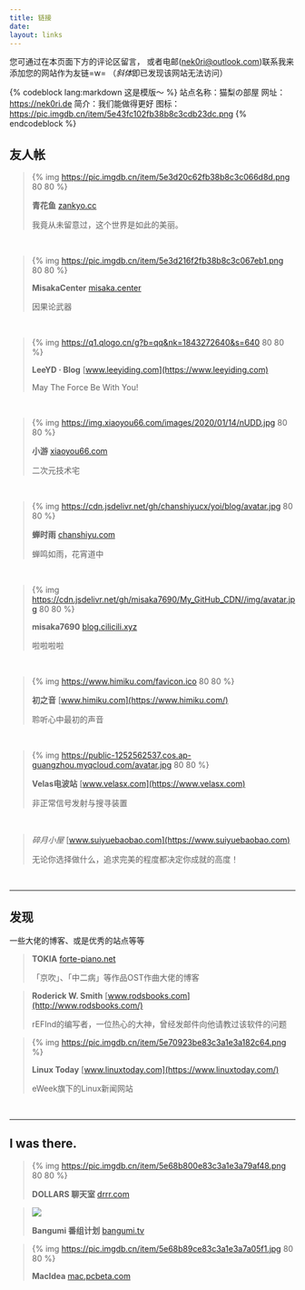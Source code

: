 ```yaml
---
title: 链接
date:
layout: links
---
```


您可通过在本页面下方的评论区留言，
或者电邮(nek0ri@outlook.com)联系我来添加您的网站作为友链=w=
（*斜体*即已发现该网站无法访问）

{% codeblock lang:markdown 这是模版～ %}
站点名称：猫梨の部屋
网址：https://nek0ri.de
简介：我们能做得更好
图标：https://pic.imgdb.cn/item/5e43fc102fb38b8c3cdb23dc.png
{% endcodeblock %}

## 友人帐

>{% img https://pic.imgdb.cn/item/5e3d20c62fb38b8c3c066d8d.png 80 80 %}
>
>**青花鱼** [zankyo.cc](https://zankyo.cc)
>
>我竟从未留意过，这个世界是如此的美丽。

</br>

>{% img https://pic.imgdb.cn/item/5e3d216f2fb38b8c3c067eb1.png 80 80 %}
>
>**MisakaCenter** [misaka.center](https://misaka.center) 
>
>因果论武器

</br>

>{% img https://q1.qlogo.cn/g?b=qq&nk=1843272640&s=640 80 80 %}
>
>**LeeYD · Blog** [www.leeyiding.com](https://www.leeyiding.com)
>
>May The Force Be With You!

</br>

>{% img https://img.xiaoyou66.com/images/2020/01/14/nUDD.jpg 80 80 %}
>
>**小游** [xiaoyou66.com](https://xiaoyou66.com/)
>
>二次元技术宅

</br>

>{% img https://cdn.jsdelivr.net/gh/chanshiyucx/yoi/blog/avatar.jpg 80 80 %}
>
>**蝉时雨** [chanshiyu.com](https://chanshiyu.com)
>
>蝉鸣如雨，花宵道中

</br>

>{% img https://cdn.jsdelivr.net/gh/misaka7690/My_GitHub_CDN//img/avatar.jpg 80 80 %}
>
>**misaka7690** [blog.cilicili.xyz](https://blog.cilicili.xyz)
>
>啦啦啦啦

</br>

>{% img https://www.himiku.com/favicon.ico 80 80 %}
>
>**初之音** [www.himiku.com](https://www.himiku.com/)
>
>聆听心中最初的声音

</br>

>{% img https://public-1252562537.cos.ap-guangzhou.myqcloud.com/avatar.jpg 80 80 %}
>
>**Velas电波站** [www.velasx.com](https://www.velasx.com)
>
>非正常信号发射与搜寻装置

</br>

>*碎月小屋* [www.suiyuebaobao.com](https://www.suiyuebaobao.com)
>
>无论你选择做什么，追求完美的程度都决定你成就的高度！

</br>

___

## 发现

一些大佬的博客、或是优秀的站点等等

> **TOKIA** [forte-piano.net](http://forte-piano.net/)
> 
> 「京吹」、「中二病」等作品OST作曲大佬的博客

> **Roderick W. Smith** [www.rodsbooks.com](http://www.rodsbooks.com/)
>
> rEFInd的编写者，一位热心的大神，曾经发邮件向他请教过该软件的问题

> {% img https://pic.imgdb.cn/item/5e70923be83c3a1e3a182c64.png %}
>
> **Linux Today** [www.linuxtoday.com](https://www.linuxtoday.com/)
>
> eWeek旗下的Linux新闻网站

</br>

___

## I was there.

> {% img https://pic.imgdb.cn/item/5e68b800e83c3a1e3a79af48.png 80 80 %}
>
> **DOLLARS 聊天室** [drrr.com](https://drrr.com/)

> ![](https://pic.imgdb.cn/item/5e6b51f7e83c3a1e3a932887.png)
>
> **Bangumi 番组计划** [bangumi.tv](http://bangumi.tv/)

> {% img https://pic.imgdb.cn/item/5e68b89ce83c3a1e3a7a05f1.jpg 80 80 %}
>
> **MacIdea** [mac.pcbeta.com](http://mac.pcbeta.com/index.php)